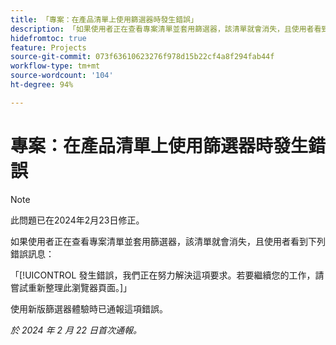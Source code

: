 ```yaml
---
title: 「專案：在產品清單上使用篩選器時發生錯誤」
description: 「如果使用者正在查看專案清單並套用篩選器，該清單就會消失，且使用者看到錯誤訊息。」
hidefromtoc: true
feature: Projects
source-git-commit: 073f63610623276f978d15b22cf4a8f294fab44f
workflow-type: tm+mt
source-wordcount: '104'
ht-degree: 94%

---
```



# 專案：在產品清單上使用篩選器時發生錯誤

>[!NOTE]
>
>此問題已在2024年2月23日修正。

如果使用者正在查看專案清單並套用篩選器，該清單就會消失，且使用者看到下列錯誤訊息：

「[!UICONTROL 發生錯誤，我們正在努力解決這項要求。若要繼續您的工作，請嘗試重新整理此瀏覽器頁面。]」

使用新版篩選器體驗時已通報這項錯誤。

_於 2024 年 2 月 22 日首次通報。_
